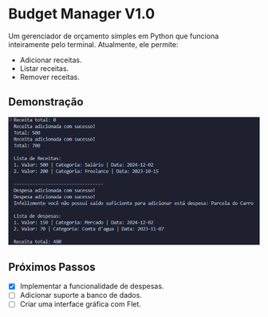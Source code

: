 # Budget Manager V1.0

Um gerenciador de orçamento simples em Python que funciona inteiramente pelo terminal. Atualmente, ele permite:

- Adicionar receitas.
- Listar receitas.
- Remover receitas.

## Demonstração

![Resultado da execução](images/execution_result.png)

## Próximos Passos

- [x] Implementar a funcionalidade de despesas.
- [ ] Adicionar suporte a banco de dados.
- [ ] Criar uma interface gráfica com Flet.
